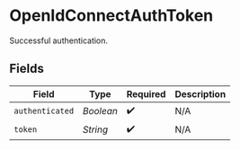 # OpenIdConnectAuthToken

Successful authentication.


## Fields

| Field              | Type               | Required           | Description        |
| ------------------ | ------------------ | ------------------ | ------------------ |
| `authenticated`    | *Boolean*          | :heavy_check_mark: | N/A                |
| `token`            | *String*           | :heavy_check_mark: | N/A                |